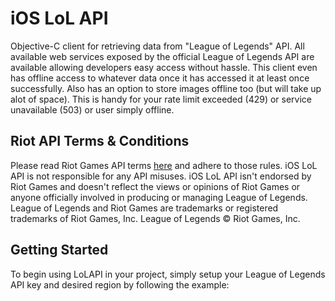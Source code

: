 # iOS LoL API

Objective-C client for retrieving data from "League of Legends" API. All available web services exposed by the official League of Legends API are available allowing developers easy access without hassle. This client even has offline access to whatever data once it has accessed it at least once successfully. Also has an option to store images offline too (but will take up alot of space). This is handy for your rate limit exceeded (429) or service unavailable (503) or user simply offline.

## Riot API Terms & Conditions
Please read Riot Games API terms [here](https://developer.riotgames.com/terms) and adhere to those rules. iOS LoL API is not responsible for any API misuses. iOS LoL API isn't endorsed by Riot Games and doesn't reflect the views or opinions of Riot Games or anyone officially involved in producing or managing League of Legends. League of Legends and Riot Games are trademarks or registered trademarks of Riot Games, Inc. League of Legends © Riot Games, Inc.

## Getting Started

To begin using LoLAPI in your project, simply setup your League of Legends API key and desired region by following the example:
